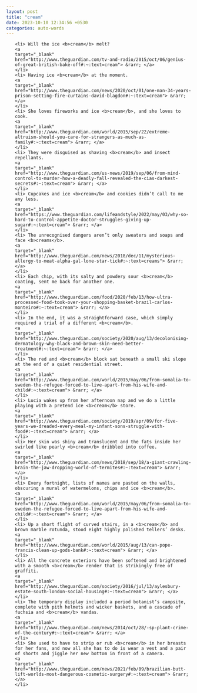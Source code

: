 ```yaml
---
layout: post
title: "cream"
date: 2023-10-10 12:34:56 +0530
categories: auto-words
---
```

<ol>

    <li> Will the ice <b>cream</b> melt?
    <a 
    target="_blank" 
    href="http://www.theguardian.com/tv-and-radio/2015/oct/06/genius-of-great-british-bake-off#:~:text=cream"> &rarr; </a>
    </li>
    <li> Having ice <b>cream</b> at the moment.
    <a 
    target="_blank" 
    href="http://www.theguardian.com/news/2020/oct/01/one-man-34-years-prison-setting-fire-curtains-david-blagdon#:~:text=cream"> &rarr; </a>
    </li>
    <li> She loves fireworks and ice <b>cream</b>, and she loves to cook.
    <a 
    target="_blank" 
    href="http://www.theguardian.com/world/2015/sep/22/extreme-altruism-should-you-care-for-strangers-as-much-as-family#:~:text=cream"> &rarr; </a>
    </li>
    <li> They were disguised as shaving <b>cream</b> and insect repellants.
    <a 
    target="_blank" 
    href="http://www.theguardian.com/us-news/2019/sep/06/from-mind-control-to-murder-how-a-deadly-fall-revealed-the-cias-darkest-secrets#:~:text=cream"> &rarr; </a>
    </li>
    <li> Cupcakes and ice <b>cream</b> and cookies didn’t call to me any less.
    <a 
    target="_blank" 
    href="https://www.theguardian.com/lifeandstyle/2022/may/03/why-so-hard-to-control-appetite-doctor-struggles-giving-up-sugar#:~:text=cream"> &rarr; </a>
    </li>
    <li> The unrecognised dangers aren’t only sweaters and soaps and face <b>creams</b>.
    <a 
    target="_blank" 
    href="http://www.theguardian.com/news/2018/dec/11/mysterious-allergy-to-meat-alpha-gal-lone-star-tick#:~:text=creams"> &rarr; </a>
    </li>
    <li> Each chip, with its salty and powdery sour <b>cream</b> coating, sent me back for another one.
    <a 
    target="_blank" 
    href="http://www.theguardian.com/food/2020/feb/13/how-ultra-processed-food-took-over-your-shopping-basket-brazil-carlos-monteiro#:~:text=cream"> &rarr; </a>
    </li>
    <li> In the end, it was a straightforward case, which simply required a trial of a different <b>cream</b>.
    <a 
    target="_blank" 
    href="http://www.theguardian.com/society/2020/aug/13/decolonising-dermatology-why-black-and-brown-skin-need-better-treatment#:~:text=cream"> &rarr; </a>
    </li>
    <li> The red and <b>cream</b> block sat beneath a small ski slope at the end of a quiet residential street.
    <a 
    target="_blank" 
    href="http://www.theguardian.com/world/2015/may/06/from-somalia-to-sweden-the-refugee-forced-to-live-apart-from-his-wife-and-child#:~:text=cream"> &rarr; </a>
    </li>
    <li> Lucia wakes up from her afternoon nap and we do a little playing with a pretend ice <b>cream</b> store.
    <a 
    target="_blank" 
    href="http://www.theguardian.com/society/2019/apr/09/for-five-years-we-dreaded-every-meal-my-infant-sons-struggle-with-food#:~:text=cream"> &rarr; </a>
    </li>
    <li> Her skin was shiny and translucent and the fats inside her swirled like pearly <b>cream</b> dribbled into coffee.
    <a 
    target="_blank" 
    href="http://www.theguardian.com/news/2018/sep/18/a-giant-crawling-brain-the-jaw-dropping-world-of-termites#:~:text=cream"> &rarr; </a>
    </li>
    <li> Every fortnight, lists of names are pasted on the walls, obscuring a mural of watermelons, chips and ice <b>cream</b>.
    <a 
    target="_blank" 
    href="http://www.theguardian.com/world/2015/may/06/from-somalia-to-sweden-the-refugee-forced-to-live-apart-from-his-wife-and-child#:~:text=cream"> &rarr; </a>
    </li>
    <li> Up a short flight of curved stairs, in a <b>cream</b> and brown marble rotunda, stood eight highly polished tellers’ desks.
    <a 
    target="_blank" 
    href="http://www.theguardian.com/world/2015/aug/13/can-pope-francis-clean-up-gods-bank#:~:text=cream"> &rarr; </a>
    </li>
    <li> All the concrete exteriors have been softened and brightened with a smooth <b>cream</b> render that is strikingly free of graffiti.
    <a 
    target="_blank" 
    href="http://www.theguardian.com/society/2016/jul/13/aylesbury-estate-south-london-social-housing#:~:text=cream"> &rarr; </a>
    </li>
    <li> The temporary display included a period botanist’s campsite, complete with pith helmets and wicker baskets, and a cascade of fuchsia and <b>cream</b> vandas.
    <a 
    target="_blank" 
    href="http://www.theguardian.com/news/2014/oct/28/-sp-plant-crime-of-the-century#:~:text=cream"> &rarr; </a>
    </li>
    <li> She used to have to strip or rub <b>cream</b> in her breasts for her fans, and now all she has to do is wear a vest and a pair of shorts and jiggle her new bottom in front of a camera.
    <a 
    target="_blank" 
    href="http://www.theguardian.com/news/2021/feb/09/brazilian-butt-lift-worlds-most-dangerous-cosmetic-surgery#:~:text=cream"> &rarr; </a>
    </li>